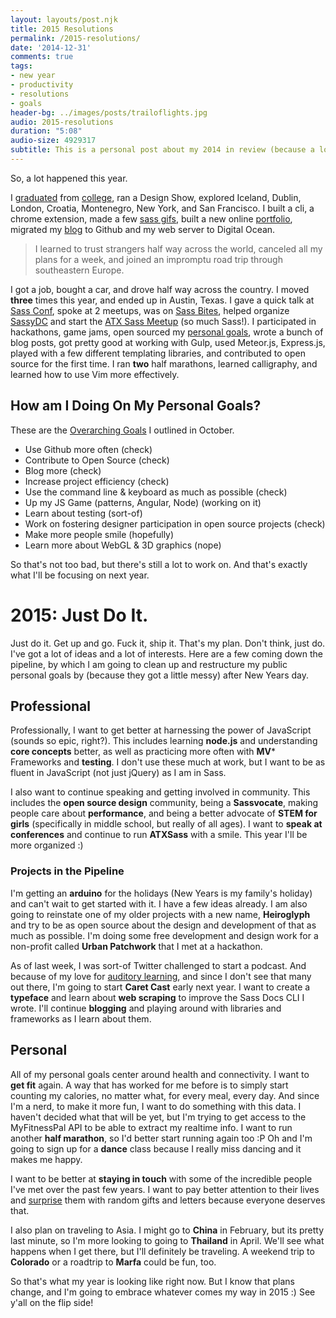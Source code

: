 ```yaml
---
layout: layouts/post.njk
title: 2015 Resolutions
permalink: /2015-resolutions/
date: '2014-12-31'
comments: true
tags:
- new year
- productivity
- resolutions
- goals
header-bg: ../images/posts/trailoflights.jpg
audio: 2015-resolutions
duration: "5:08"
audio-size: 4929317
subtitle: This is a personal post about my 2014 in review (because a lot happened) and my goals for 2015. Happy New Year!
---
```


So, a lot happened this year.

I [graduated](http://instagram.com/p/n3P-q7STls/) from [college](http://instagram.com/p/ngAFpEyTl0), ran a Design Show, explored Iceland, Dublin, London, Croatia, Montenegro, New York, and San Francisco. I built a cli, a chrome extension, made a few [sass gifs](http://sassgifs.com), built a new online [portfolio](http://unakravets.com), migrated my [blog](http://una.github.io) to Github and my web server to Digital Ocean. 

<blockquote class="right">I learned to trust strangers half way across the world, canceled all my plans for a week, and joined an impromptu road trip through southeastern Europe. </blockquote>

I got a job, bought a car, and drove half way across the country. I moved **three** times this year, and ended up in Austin, Texas. I gave a quick talk at [Sass Conf](http://sassconf.com), spoke at 2 meetups, was on [Sass Bites](https://www.youtube.com/watch?v=fHO17Tpnh3M), helped organize [SassyDC](http://sassydc.github.io) and start the [ATX Sass Meetup](http://atxsass.com) (so much Sass!). I participated in hackathons, game jams, open sourced my [personal goals](http://una.github.io/personal-goals-guide/), wrote a bunch of blog posts, got pretty good at working with Gulp, used Meteor.js, Express.js, played with a few different templating libraries, and contributed to open source for the first time. I ran **two** half marathons, learned calligraphy, and learned how to use Vim more effectively.

## How am I Doing On My Personal Goals?
These are the [Overarching Goals](https://github.com/una/personal-goals) I outlined in October.

- Use Github more often (check)
- Contribute to Open Source (check)
- Blog more (check)
- Increase project efficiency (check)
- Use the command line & keyboard as much as possible (check)
- Up my JS Game (patterns, Angular, Node) (working on it)
- Learn about testing (sort-of)
- Work on fostering designer participation in open source projects (check)
- Make more people smile (hopefully)
- Learn more about WebGL & 3D graphics (nope)

So that's not too bad, but there's still a lot to work on. And that's exactly what I'll be focusing on next year.

# 2015: Just Do It.

Just do it. Get up and go. Fuck it, ship it. That's my plan. <a class="left twitter-share">Don't think, just do.</a> I've got a lot of ideas and a lot of interests. Here are a few coming down the pipeline, by which I am going to clean up and restructure my public personal goals by (because they got a little messy) after New Years day.

## Professional

Professionally, I want to get better at harnessing the power of JavaScript (sounds so epic, right?). This includes learning **node.js** and understanding **core concepts** better, as well as practicing more often with **MV*** Frameworks and **testing**. I don't use these much at work, but I want to be as fluent in JavaScript (not just jQuery) as I am in Sass.

I also want to continue speaking and getting involved in community. This includes the **open source design** community, being a **Sassvocate**, making people care about **performance**, and being a better advocate of **STEM for girls** (specifically in middle school, but really of all ages). I want to **speak at conferences** and continue to run **ATXSass** with a smile. This year I'll be more organized :)

### Projects in the Pipeline

I'm getting an **arduino** for the holidays (New Years is my family's holiday) and can't wait to get started with it. I have a few ideas already. I am also going to reinstate one of my older projects with a new name, **Heiroglyph** and try to be as open source about the design and development of that as much as possible. I'm doing some free development and design work for a non-profit called **Urban Patchwork** that I met at a hackathon.

As of last week, I was sort-of Twitter challenged to start a podcast. And because of my love for [auditory learning](http://localhost:3000/comprehension/), and since I don't see that many out there, I'm going to start **Caret Cast** early next year. I want to create a **typeface** and learn about **web scraping** to improve the Sass Docs CLI I wrote. I'll continue **blogging** and playing around with libraries and frameworks as I learn about them.

## Personal

All of my personal goals center around health and connectivity. I want to **get fit** again. A way that has worked for me before is to simply start counting my calories, no matter what, for every meal, every day. And since I'm a nerd, to make it more fun, I want to do something with this data. I haven't decided what that will be yet, but I'm trying to get access to the MyFitnessPal API to be able to extract my realtime info. I want to run another **half marathon**, so I'd better start running again too :P Oh and I'm going to sign up for a **dance** class because I really miss dancing and it makes me happy.

I want to be better at **staying in touch** with some of the incredible people I've met over the past few years. I want to pay better attention to their lives and [surprise](https://www.youtube.com/watch?v=j3yyF31jbKo) them with random gifts and letters because everyone deserves that.

I also plan on traveling to Asia. I might go to **China** in February, but its pretty last minute, so I'm more looking to going to **Thailand** in April. We'll see what happens when I get there, but I'll definitely be traveling. A weekend trip to **Colorado** or a roadtrip to **Marfa** could be fun, too.

So that's what my year is looking like right now. But I know that plans change, and I'm going to embrace whatever comes my way in 2015 :) See y'all on the flip side!
